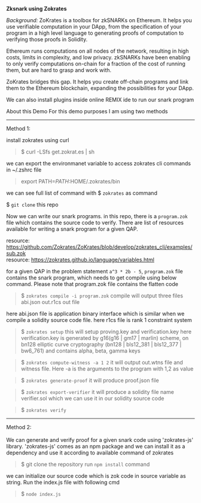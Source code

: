 **Zksnark using Zokrates**

*Background:*
ZoKrates is a toolbox for zkSNARKs on Ethereum. It helps you use verifiable computation in your DApp, from the specification of your program in a high level language to generating proofs of computation to verifying those proofs in Solidity.

Ethereum runs computations on all nodes of the network, resulting in high costs, limits in complexity, and low privacy. zkSNARKs have been enabling to only verify computations on-chain for a fraction of the cost of running them, but are hard to grasp and work with.

ZoKrates bridges this gap. It helps you create off-chain programs and link them to the Ethereum blockchain, expanding the possibilities for your DApp.


We can also install plugins inside online REMIX ide to run our snark program




About this Demo
For this demo purposes I am using two methods




****************

Method 1:

install zokrates using curl
> $ curl -LSfs get.zokrat.es | sh

we can export the environmanet variable to access zokrates cli commands in ~/.zshrc file
> export PATH=$PATH:$HOME/.zokrates/bin 

we can see full list of command with $ `zokrates` as command

$ `git clone` this repo

Now we can write our snark programs. in this repo, there is a `program.zok` file which contains the source code to verify. 
There are list of resources available for writing a snark program for a given QAP.

resource: https://github.com/Zokrates/ZoKrates/blob/develop/zokrates_cli/examples/sub.zok
<br />
resource: https://zokrates.github.io/language/variables.html

for a given QAP in the problem statement `a^3 * 2b - 5`, `program.zok` file contains the snark program, which needs to get compile using below command. Please note that program.zok file contains the flatten code

> $ `zokrates compile -i program.zok`
compile will output three files
abi.json
out.r1cs
out file

here abi.json file is application binary interface which is similar when we compile a solidity source code file.
here r1cs file is rank 1 constraint system


> $ `zokrates setup`
this will setup proving.key and verification.key
here verification.key is generated by g16(g16 | gm17 | marlin) scheme, on bn128 elliptic curve cryptography (bn128 | bls12_381 | bls12_377 | bw6_761) and contains alpha, beta, gamma keys

> $ `zokrates compute-witness -a 1 2`
it will output out.wtns file and witness file. Here -a is the arguments to the program with 1,2 as value


> $ `zokrates generate-proof`
it will produce proof.json file

> $ `zokrates export-verifier`
it will produce a solidity file name verifier.sol which we can use it in our solidity source code

> $ `zokrates verify`


****************


Method 2: 
<br />
<br />
We can generate and verify proof for a given snark code using 'zokrates-js' library.
'zokrates-js' comes as an npm package and we can install it as a dependency and use it according to available command of zokrates 

> $ git clone the repository
> run `npm install` command

we can initialize our source code which is zok code in source variable as string.
Run the index.js file with following cmd
> $ `node index.js`